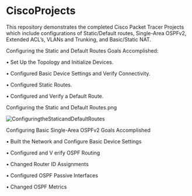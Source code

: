 # CiscoProjects
This repository demonstrates the completed Cisco Packet Tracer Projects which include configurations of Static/Default routes, Single-Area OSPFv2, Extended ACL’s, VLANs and Trunking, and Basic/Static NAT.


 Configuring the Static and Default Routes
 Goals Accomplished:
 
• Set Up the Topology and Initialize Devices.

• Configured Basic Device Settings and Verify Connectivity.

• Configured Static Routes.

• Configured and Verify a Default Route.

Configuring the Static and Default Routes.png

![ ConfiguringtheStaticandDefaultRoutes](https://user-images.githubusercontent.com/71096610/169914033-501a08d5-f3db-4469-b05c-5dd2b5567610.png)

 Configuring Basic Single-Area OSPFv2
 Goals Accomplished
 
• Built the Network and Configure Basic Device Settings

• Configured and V erify OSPF Routing

• Changed Router ID Assignments

• Configured OSPF Passive Interfaces

• Changed OSPF Metrics

